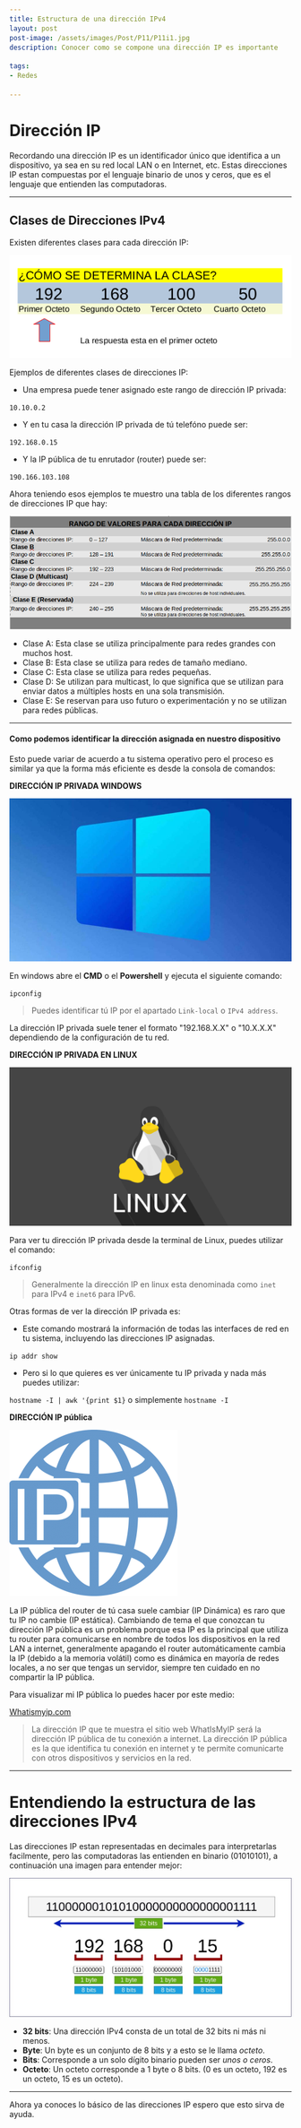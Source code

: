 ```yaml
---
title: Estructura de una dirección IPv4
layout: post
post-image: /assets/images/Post/P11/P11i1.jpg
description: Conocer como se compone una dirección IP es importante

tags:
- Redes

---
```


# Dirección IP 

Recordando una dirección IP es un identificador único que identifica a un dispositivo, ya sea en su red local LAN o en Internet, etc.
Estas direcciones IP estan compuestas por el lenguaje binario de unos y ceros, que es el lenguaje que entienden las computadoras.

---

## Clases de Direcciones IPv4

Existen diferentes clases para cada dirección IP: 

![P11i1](/assets/images/Post/P11/P11i1.png)

Ejemplos de diferentes clases de direcciones IP:

* Una empresa puede tener asignado este rango de dirección IP privada:

`10.10.0.2`

* Y en tu casa la dirección IP privada de tú telefóno puede ser:

`192.168.0.15`

* Y la IP pública de tu enrutador (router) puede ser:

`190.166.103.108`

Ahora teniendo esos ejemplos te muestro una tabla de los diferentes rangos de direcciones IP que hay:

![P11i2](/assets/images/Post/P11/P11i2.png)

- Clase A: Esta clase se utiliza principalmente para redes grandes con muchos host.
- Clase B: Esta clase se utiliza para redes de tamaño mediano.
- Clase C: Esta clase se utiliza para redes pequeñas.
- Clase D: Se utilizan para multicast, lo que significa que se utilizan para enviar datos a múltiples hosts en una sola transmisión.
- Clase E: Se reservan para uso futuro o experimentación y no se utilizan para redes públicas.

---

#### Como podemos identificar la dirección asignada en nuestro dispositivo

Esto puede variar de acuerdo a tu sistema operativo pero el proceso es similar ya que la forma más eficiente es desde la consola de comandos:

**DIRECCIÓN IP PRIVADA WINDOWS**

![P11i2](/assets/images/Post/P11/P11i4.jpg)


En windows abre el **CMD** o el **Powershell** y ejecuta el siguiente comando:

`ipconfig`

>Puedes identificar tú IP por el apartado `Link-local` o `IPv4 address`.

La dirección IP privada suele tener el formato "192.168.X.X" o "10.X.X.X" dependiendo de la configuración de tu red. 

**DIRECCIÓN IP PRIVADA EN LINUX**

![P11i2](/assets/images/Post/P11/P11i5.png)

Para ver tu dirección IP privada desde la terminal de Linux, puedes utilizar el comando:

`ifconfig`

>Generalmente la dirección IP en linux esta denominada como `inet` para IPv4 e `inet6` para IPv6.

Otras formas de ver la dirección IP privada es:
* Este comando mostrará la información de todas las interfaces de red en tu sistema, incluyendo las direcciones IP asignadas. 

`ip addr show`

* Pero si lo que quieres es ver únicamente tu IP privada y nada más puedes utilizar:

`hostname -I | awk '{print $1}` o simplemente `hostname -I`

**DIRECCIÓN IP pública**

![P11i2](/assets/images/Post/P11/P11i6.png)

La IP pública del router de tú casa suele cambiar (IP Dinámica) es raro que tu IP no cambie (IP estática). Cambiando de tema el que conozcan tu dirección IP pública es un problema porque esa IP es la principal que utiliza tu router para comunicarse en nombre de todos los dispositivos en la red LAN a internet, generalmente apagando el router automáticamente cambia la IP (debido a la memoria volátil) como es dinámica en mayoría de redes locales, a no ser que tengas un servidor, siempre ten cuidado en no compartir la IP pública.

Para visualizar mi IP pública lo puedes hacer por este medio:

[Whatismyip.com](https://www.whatismyip.com/es/)

>La dirección IP que te muestra el sitio web WhatIsMyIP será la dirección IP pública de tu conexión a internet. La dirección IP pública es la que identifica tu conexión en internet y te permite comunicarte con otros dispositivos y servicios en la red.

---

# Entendiendo la estructura de las direcciones IPv4

Las direcciones IP estan representadas en decimales para interpretarlas facilmente, pero las computadoras las entienden en binario (01010101), a continuación una imagen para entender mejor:

![P11i3](/assets/images/Post/P11/P11i3.jpg)

- **32 bits**: Una dirección IPv4 consta de un total de 32 bits ni más ni menos.
- **Byte**: Un byte es un conjunto de 8 bits y a esto se le llama _octeto_.
- **Bits**: Corresponde a un solo dígito binario pueden ser _unos o ceros_.
- **Octeto**: Un octeto corresponde a 1 byte o 8 bits. (0 es un octeto, 192 es un octeto, 15 es un octeto).

---

Ahora ya conoces lo básico de las direcciones IP espero que esto sirva de ayuda.
